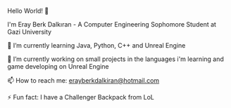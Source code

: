 Hello World! 👋

I'm Eray Berk Dalkıran - A Computer Engineering Sophomore Student at Gazi University

🌱 I’m currently learning Java, Python, C++ and Unreal Engine

🔭 I’m currently working on small projects in the languages i'm learning and game developing on Unreal Engine

📫 How to reach me: erayberkdalkiran@hotmail.com

⚡ Fun fact: I have a Challenger Backpack from LoL

<!--
**ErayBD/ErayBD** is a ✨ _special_ ✨ repository because its `README.md` (this file) appears on your GitHub profile.

Here are some ideas to get you started:

- 🔭 I’m currently working on ...
- 🌱 I’m currently learning ...
- 👯 I’m looking to collaborate on ...
- 🤔 I’m looking for help with ...
- 💬 Ask me about ...
- 📫 How to reach me: ...
- 😄 Pronouns: ...
- ⚡ Fun fact: ...
-->
